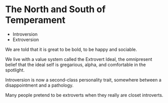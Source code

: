 # The North and South of Temperament
+ Introversion
+ Extroversion

We are told that it is great to be bold, to be happy and sociable.

We live with a value system called the Extrovert Ideal, the omnipresent belief that the ideal self is gregarious, alpha, and comfortable in the spotlight.

Introversion is now a second-class personality trait, somewhere between a disappointment and a pathology.

Many people pretend to be extroverts when they really are closet introverts.

